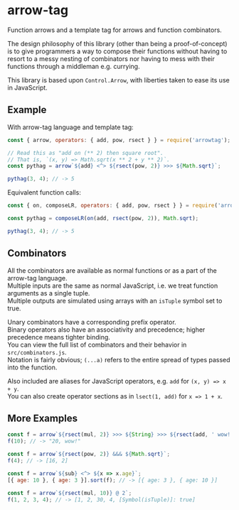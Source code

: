 # arrow-tag

Function arrows and a template tag for arrows and function combinators.  

The design philosophy of this library (other than being a proof-of-concept) is to give programmers a way to
compose their functions without having to resort to a messy nesting of combinators nor having to mess with
their functions through a middleman e.g. currying.  

This library is based upon `Control.Arrow`, with liberties taken to ease its use in JavaScript.  

## Example

With arrow-tag language and template tag:  

```js
const { arrow, operators: { add, pow, rsect } } = require('arrowtag');

// Read this as "add on (** 2) then square root".
// That is, `(x, y) => Math.sqrt(x ** 2 + y ** 2)`.
const pythag = arrow`${add} <^> ${rsect(pow, 2)} >>> ${Math.sqrt}`;

pythag(3, 4); // -> 5
```

Equivalent function calls:  

```js
const { on, composeLR, operators: { add, pow, rsect } } = require('arrowtag');

const pythag = composeLR(on(add, rsect(pow, 2)), Math.sqrt);

pythag(3, 4); // -> 5
```

## Combinators

All the combinators are available as normal functions or as a part of the arrow-tag language.  
Multiple inputs are the same as normal JavaScript, i.e. we treat function arguments as a single tuple.  
Multiple outputs are simulated using arrays with an `isTuple` symbol set to true.  

Unary combinators have a corresponding prefix operator.  
Binary operators also have an associativity and precedence; higher precedence means tighter binding.  
You can view the full list of combinators and their behavior in `src/combinators.js`.  
Notation is fairly obvious; `(...a)` refers to the entire spread of types passed into the function.  

Also included are aliases for JavaScript operators, e.g. `add` for `(x, y) => x + y`.  
You can also create operator sections as in `lsect(1, add)` for `x => 1 + x`.  

## More Examples

```js
const f = arrow`${rsect(mul, 2)} >>> ${String} >>> ${rsect(add, ' wow!')}`;
f(10); // -> "20, wow!"
```

```js
const f = arrow`${rsect(pow, 2)} &&& ${Math.sqrt}`;
f(4); // -> [16, 2]
```

```js
const f = arrow`${sub} <^> ${x => x.age}`;
[{ age: 10 }, { age: 3 }].sort(f); // -> [{ age: 3 }, { age: 10 }]
```

```js
const f = arrow`${rsect(mul, 10)} @ 2`;
f(1, 2, 3, 4); // -> [1, 2, 30, 4, [Symbol(isTuple)]: true]
```
